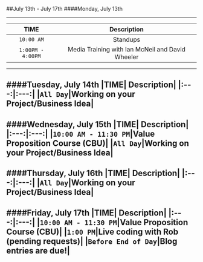 ##July 13th - July 17th
####Monday, July 13th

---
|TIME| Description|
|:---:|:---:|
|`10:00 AM`|Standups|
|`1:00PM - 4:00PM`|Media Training with Ian McNeil and David Wheeler|
---
####Tuesday, July 14th
|TIME| Description|
|:---:|:---:|
|`All Day`|Working on your Project/Business Idea|
---
####Wednesday, July 15th
|TIME| Description|
|:---:|:---:|
|`10:00 AM - 11:30 PM`|Value Proposition Course (CBU)|
|`All Day`|Working on your Project/Business Idea|
---
####Thursday, July 16th
|TIME| Description|
|:---:|:---:|
|`All Day`|Working on your Project/Business Idea|
---
####Friday, July 17th
|TIME| Description|
|:---:|:---:|
|`10:00 AM - 11:30 PM`|Value Proposition Course (CBU)|
|`1:00 PM`|Live coding with Rob (pending requests)|
|`Before End of Day`|Blog entries are due!|
---
